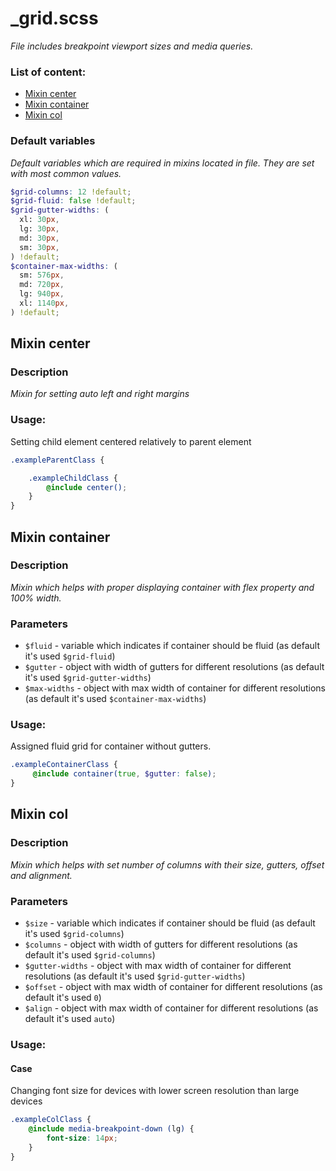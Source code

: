 # _grid.scss
_File includes breakpoint viewport sizes and media queries._

### List of content:

- [Mixin center](#mixin-center)
- [Mixin container](#mixin-container)
- [Mixin col](#mixin-col)


### Default variables
_Default variables which are required in mixins located in file. They are set with most common values._

```scss
$grid-columns: 12 !default;
$grid-fluid: false !default;
$grid-gutter-widths: (
  xl: 30px,
  lg: 30px,
  md: 30px,
  sm: 30px,
) !default;
$container-max-widths: (
  sm: 576px,
  md: 720px,
  lg: 940px,
  xl: 1140px,
) !default;
```


## Mixin center

### Description
_Mixin for setting auto left and right margins_

### Usage:
Setting child element centered relatively to parent element

```scss
.exampleParentClass {

    .exampleChildClass {
        @include center();
    }
}
```


## Mixin container

### Description
_Mixin which helps with proper displaying container with flex property and 100% width._

### Parameters
- `$fluid` - variable which indicates if container should be fluid (as default it's used ```$grid-fluid```)
- `$gutter` - object with width of gutters for different resolutions  (as default it's used ```$grid-gutter-widths```)
- `$max-widths` - object with max width of container for different resolutions (as default it's used ```$container-max-widths```)

### Usage: 
Assigned fluid grid for container without gutters.

```scss
.exampleContainerClass {
     @include container(true, $gutter: false);
}
```


## Mixin col

### Description
_Mixin which helps with set number of columns with their size, gutters, offset and alignment._

### Parameters
- `$size` - variable which indicates if container should be fluid (as default it's used ```$grid-columns```)
- `$columns` - object with width of gutters for different resolutions  (as default it's used ```$grid-columns```)
- `$gutter-widths` - object with max width of container for different resolutions (as default it's used ```$grid-gutter-widths```)
- `$offset` - object with max width of container for different resolutions (as default it's used ```0```)
- `$align` - object with max width of container for different resolutions (as default it's used ```auto```)

### Usage: 


#### Case
Changing font size for devices with lower screen resolution than large devices

```scss
.exampleColClass {
    @include media-breakpoint-down (lg) {
        font-size: 14px;
    }
}
```

